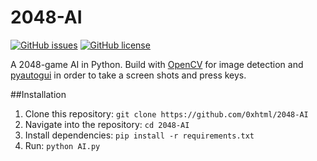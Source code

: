 # 2048-AI
[![GitHub issues](https://img.shields.io/github/issues/0xhtml/2048-AI.svg?style=for-the-badge)](https://github.com/0xhtml/2048-AI/issues) [![GitHub license](https://img.shields.io/github/license/0xhtml/2048-AI.svg?style=for-the-badge)](https://github.com/0xhtml/2048-AI/blob/master/LICENSE)

A 2048-game AI in Python. Build with [OpenCV](https://github.com/skvark/opencv-python) for image detection and [pyautogui](https://github.com/asweigart/pyautogui/) in order to take a screen shots and press keys.

##Installation
1. Clone this repository: `git clone https://github.com/0xhtml/2048-AI`
2. Navigate into the repository: `cd 2048-AI`
3. Install dependencies: `pip install -r requirements.txt`
4. Run: `python AI.py`